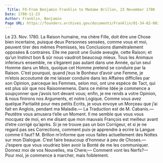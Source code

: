 ```yaml
---
 Title: FO-From Benjamin Franklin to Madame Brillon, 23 November 1780
Date: 1780-11-23
Author: Franklin, Benjamin
Page URL: https://founders.archives.gov/documents/Franklin/01-34-02-0022
---
```


Le 23. Nov. 1780.
La Raison humaine, ma chère Fille, doit être une Chose bien incertaine, puisque deux Personnes sensées, comme vous et moi, peuvent tirer des mêmes Premisses, les Conclusions diamétralement opposées & contraires. Elle me paroit une Guide aveugle, cette Raison; et qu’un Instinct bon & sûr nous vaudroit beaucoup mieux. Tous les Animaux inferieurs ensemble, ne s’égarent pas autant dans une Année, qu’un seul Homme dans un Mois, quoique cet Homme pretend se conduire par la Raison. C’est pourquoi, quand j’eus le Bonheur d’avoir une Femme, je m’etois accoutumé de me laisser conduire dans les Affaires difficiles par son Opinion, parceque les Femmes, selon moi, ont une espéce de Tact, qui est plus sûr que nos Raisonnemens. Dans ce même Idée je commence a soupçonner que j’avois tort devant vous; enfin, je me rends a votre Opinion, & nous finirons nos Arguments, et notre Logique.
Comme vous avez quelque Partialité pour mes petits Ecrits, je vous envoye un Morçeau que j’ai fait en Anglois, pendant ma Maladie.— La Traduction est de M. Cabanis.— Peutêtre vous amusera t’elle un Moment. Il me semble que vous vous mocquez de moi, en me disant que mon mauvais François est meilleur avant d’etre corrigé qu’après. Si je ne trouve pas un bon Corrigeur, et si je ne regard pas ses Corrections, comment puis-je apprendre à ecrire la Langue comme il faut?
M. Brillon m’informe que vous faites actuellement des Nottes sur mon Dialogue. C’est faire beaucoup d’honneur à peu de Choses.— J’espere que vous voudriez bien avoir la Bonté de me les communiquer.
Donnez moi de vos Nouvelles, ma Chere;— Comment vont les Nerfs?— Pour moi, je commence à marcher, mais foiblement.

